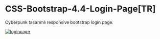 # CSS-Bootstrap-4.4-Login-Page[TR]

Cyberpunk tasarımlı responsive bootstrap login page.

<a href="https://ibb.co/t8LcjBH"><img src="https://i.ibb.co/kQm0bKG/loginpage.jpg" alt="loginpage" border="0"></a>
